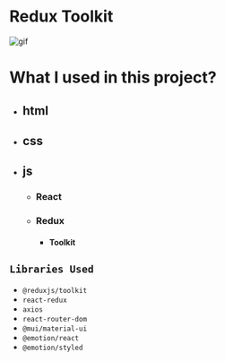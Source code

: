 # Redux Toolkit

![gif](./toolkit.gif)

# What I used in this project?

- ## html
- ## css
- ## js
  - ### React
  - ### Redux
    - #### Toolkit

## `Libraries Used`

- `@reduxjs/toolkit`
- `react-redux`
- `axios`
- `react-router-dom`
- `@mui/material-ui`
- `@emotion/react`
- `@emotion/styled`
